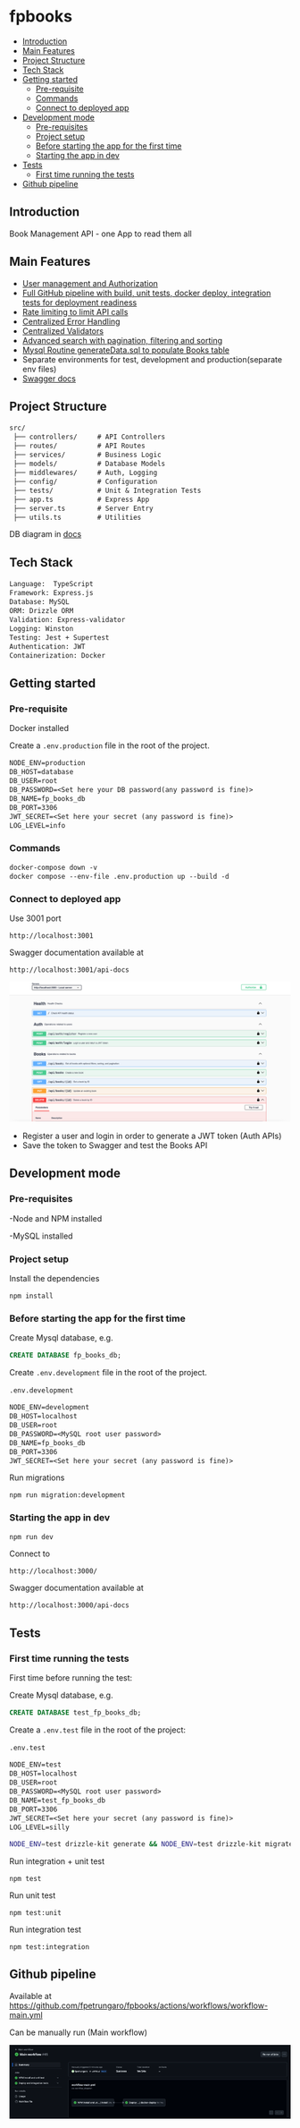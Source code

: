 # fpbooks

- [Introduction](#introduction)
- [Main Features](#main-features)
- [Project Structure](#project-structure)
- [Tech Stack](#tech-stack)
- [Getting started](#getting-started)
   * [Pre-requisite](#pre-requisite)
   * [Commands](#commands)
   * [Connect to deployed app](#connect-to-deployed-app)
- [Development mode](#development-mode)
   * [Pre-requisites](#pre-requisites)
   * [Project setup](#project-setup)
   * [Before starting the app for the first time](#before-starting-the-app-for-the-first-time)
   * [Starting the app in dev](#starting-the-app-in-dev)
- [Tests](#tests)
   * [First time running the tests](#first-time-running-the-tests)
- [Github pipeline](#github-pipeline)

## Introduction

Book Management API - one App to read them all

## Main Features

- [User management and Authorization](src/services/userService.ts)
- [Full GitHub pipeline with build, unit tests, docker deploy, integration tests for deployment readiness](.github/workflows/workflow-main.yml)
- [Rate limiting to limit API calls](src/middlewares/rateLimiter.ts)
- [Centralized Error Handling](src/middlewares/errorHandler.ts)
- [Centralized Validators](src/middlewares/bookValidator.ts)
- [Advanced search with pagination, filtering and sorting](src/services/bookService.ts)
- [Mysql Routine generateData.sql to populate Books table](script/generateData.sql)
- Separate environments for test, development and production(separate env files)
- [Swagger docs](src/config/swagger.ts)


## Project Structure

```text
src/
 ├── controllers/     # API Controllers
 ├── routes/          # API Routes
 ├── services/        # Business Logic
 ├── models/          # Database Models
 ├── middlewares/     # Auth, Logging
 ├── config/          # Configuration
 ├── tests/           # Unit & Integration Tests
 ├── app.ts           # Express App
 ├── server.ts        # Server Entry
 ├── utils.ts         # Utilities
```
DB diagram in [docs](docs/db_digram.png)

## Tech Stack

```text
Language:  TypeScript
Framework: Express.js
Database: MySQL
ORM: Drizzle ORM
Validation: Express-validator
Logging: Winston
Testing: Jest + Supertest
Authentication: JWT
Containerization: Docker
```

## Getting started

### Pre-requisite
Docker installed

Create a `.env.production` file in the root of the project.

```text
NODE_ENV=production
DB_HOST=database
DB_USER=root
DB_PASSWORD=<Set here your DB password(any password is fine)>
DB_NAME=fp_books_db
DB_PORT=3306
JWT_SECRET=<Set here your secret (any password is fine)>
LOG_LEVEL=info
```

### Commands

```shell
docker-compose down -v
docker compose --env-file .env.production up --build -d
```

### Connect to deployed app
Use 3001 port

```http request
http://localhost:3001
```

Swagger documentation available at
```http request
http://localhost:3001/api-docs
```
![swagger](docs/swagger.png)

- Register a user and login in order to generate a JWT token (Auth APIs)
- Save the token to Swagger and test the Books API

## Development mode

### Pre-requisites

-Node and NPM installed

-MySQL installed

### Project setup

Install the dependencies
```shell
npm install
```

### Before starting the app for the first time

Create Mysql database, e.g.
```sql
CREATE DATABASE fp_books_db;
```
Create `.env.development` file in the root of the project.

`.env.development`
```text
NODE_ENV=development
DB_HOST=localhost
DB_USER=root
DB_PASSWORD=<MySQL root user password>
DB_NAME=fp_books_db
DB_PORT=3306
JWT_SECRET=<Set here your secret (any password is fine)>
```

Run migrations

```shell
npm run migration:development
```

### Starting the app in dev

```shell
npm run dev
```

Connect to

```http request
http://localhost:3000/
```

Swagger documentation available at
```http request
http://localhost:3000/api-docs
```


## Tests

### First time running the tests
First time before running the test:

Create Mysql database, e.g.
```sql
CREATE DATABASE test_fp_books_db;
```
Create a `.env.test` file in the root of the project:

`.env.test`
```text
NODE_ENV=test
DB_HOST=localhost
DB_USER=root
DB_PASSWORD=<MySQL root user password>
DB_NAME=test_fp_books_db
DB_PORT=3306
JWT_SECRET=<Set here your secret (any password is fine)>
LOG_LEVEL=silly
```


```sh
NODE_ENV=test drizzle-kit generate && NODE_ENV=test drizzle-kit migrate
```

Run integration + unit test
```shell
npm test
```

Run unit test
```shell
npm test:unit
```

Run integration test
```shell
npm test:integration
```

## Github pipeline
Available at
https://github.com/fpetrungaro/fpbooks/actions/workflows/workflow-main.yml

Can be manually run (Main workflow)

![github_pipeline](docs/github_pipeline.png)

